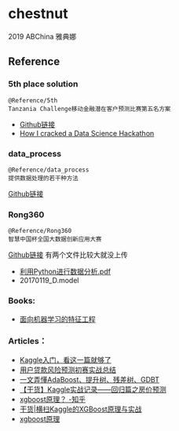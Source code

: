 # chestnut
  2019 ABChina 雅典娜
  

## Reference
### 5th place solution
    @Reference/5th
    Tanzania Challenge移动金融潜在客户预测比赛第五名方案
- [Github链接](https://github.com/galileoSolution/5th-place-solution-Mobile-Money-and-Financial-Inclusion-in-Tanzania-Challenge)
- [How I cracked a Data Science Hackathon](https://medium.com/analytics-vidhya/5th-place-solution-mobile-money-and-financial-inclusion-in-tanzania-challenge-16e43e4d18f8)

### data_process
    @Reference/data_process
    提供数据处理的若干种方法
[Github链接](https://github.com/martin-1992/data_process)

### Rong360
	@Reference/Rong360
	智慧中国杯全国大数据创新应用大赛

[Github链接](https://github.com/hczheng/Rong360)
有两个文件比较大就没上传
- [利用Python进行数据分析.pdf](https://github.com/hczheng/Rong360/blob/master/参考资料/利用Python进行数据分析.pdf)
- 20170119_D.model


### Books:
- [面向机器学习的特征工程](http://fe4ml.apachecn.org/#/)

### Articles：
- [Kaggle入门，看这一篇就够了](https://zhuanlan.zhihu.com/p/25686876?utm_source=wechat_session&utm_medium=social&utm_oi=46841664110592&from=groupmessage&isappinstalled=0)
- [用户贷款风险预测初赛实战总结](https://www.jianshu.com/p/aba5685c580a)
- [一文弄懂AdaBoost、提升树、残差树、GDBT](https://zhuanlan.zhihu.com/p/59751960?utm_source=wechat_session&utm_medium=social&utm_oi=46841664110592&from=groupmessage&isappinstalled=0)
- [【干货】Kaggle实战记录——回归篇之房价预测](https://zhuanlan.zhihu.com/p/69714954?utm_source=wechat_session&utm_medium=social&utm_oi=46841664110592&from=groupmessage&isappinstalled=0)
- [xgboost原理？ -知乎](https://www.zhihu.com/question/58883125/answer/206813653?utm_source=wechat_session&utm_medium=social&utm_oi=46841664110592)
- [干货|横扫Kaggle的XGBoost原理与实战](https://zhuanlan.zhihu.com/p/51682968?utm_source=wechat_session&utm_medium=social&utm_oi=682316278648279040)
- [xgboost原理](Reference/xgboost原理.jpg)





